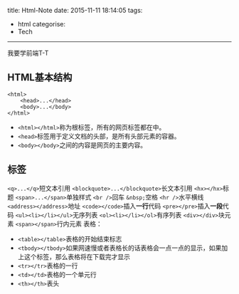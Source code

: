 title: Html-Note
date: 2015-11-11 18:14:05
tags:
- html
categorise:
- Tech

---
我要学前端T-T
## HTML基本结构

	<html>
		<head>...</head>
		<body>...</body>
	</html>
* `<html></html>`称为根标签，所有的网页标签都在<html></html>中。
* `<head>`标签用于定义文档的头部，是所有头部元素的容器。
* `<body></body>`之间的内容是网页的主要内容。

## 标签
`<q>...</q>`短文本引用
`<blockquote>...</blockquote>`长文本引用
`<hx></hx>`标题
`<span>...</span>`单独样式
`<br />`回车
`&nbsp;`空格
`<hr />`水平横线
`<address></address>`地址
`<code></code>`插入**一行**代码
`<pre></pre>`插入**一段**代码
`<ul><li></li></ul>`无序列表
`<ol><li></li></ol>`有序列表
`<div></div>`块元素
`<span></span>`行内元素
表格：
* `<table></table>`表格的开始结束标志
* `<tbody></tbody>`如果网速慢或者表格长的话表格会一点一点的显示，如果加上这个标签，那么表格将在下载完才显示
* `<tr></tr>`表格的一行
* `<td></td>`表格的一个单元行
* `<th></th>`表头
